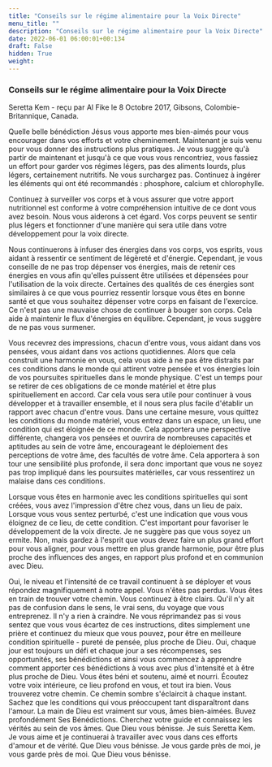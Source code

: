 ```yaml
---
title: "Conseils sur le régime alimentaire pour la Voix Directe"
menu_title: ""
description: "Conseils sur le régime alimentaire pour la Voix Directe"
date: 2022-06-01 06:00:01+00:134
draft: False
hidden: True
weight:
---
```

### Conseils sur le régime alimentaire pour la Voix Directe

Seretta Kem - reçu par Al Fike le 8 Octobre 2017, Gibsons, Colombie-Britannique, Canada.

Quelle belle bénédiction Jésus vous apporte mes bien-aimés pour vous encourager dans vos efforts et votre cheminement. Maintenant je suis venu pour vous donner des instructions plus pratiques. Je vous suggère qu'à partir de maintenant et jusqu'à ce que vous vous rencontriez, vous fassiez un effort pour garder vos régimes légers, pas des aliments lourds, plus légers, certainement nutritifs. Ne vous surchargez pas. Continuez à ingérer les éléments qui ont été recommandés : phosphore, calcium et chlorophylle. 

Continuez à surveiller vos corps et à vous assurer que votre apport nutritionnel est conforme à votre compréhension intuitive de ce dont vous avez besoin. Nous vous aiderons à cet égard. Vos corps peuvent se sentir plus légers et fonctionner d'une manière qui sera utile dans votre développement pour la voix directe.

Nous continuerons à infuser des énergies dans vos corps, vos esprits, vous aidant à ressentir ce sentiment de légèreté et d'énergie. Cependant, je vous conseille de ne pas trop dépenser vos énergies, mais de retenir ces énergies en vous afin qu'elles puissent être utilisées et dépensées pour l'utilisation de la voix directe. Certaines des qualités de ces énergies sont similaires à ce que vous pourriez ressentir lorsque vous êtes en bonne santé et que vous souhaitez dépenser votre corps en faisant de l'exercice. Ce n'est pas une mauvaise chose de continuer à bouger son corps. Cela aide à maintenir le flux d'énergies en équilibre. Cependant, je vous suggère de ne pas vous surmener.

Vous recevrez des impressions, chacun d'entre vous, vous aidant dans vos pensées, vous aidant dans vos actions quotidiennes. Alors que cela construit une harmonie en vous, cela vous aide à ne pas être distraits par ces conditions dans le monde qui attirent votre pensée et vos énergies loin de vos poursuites spirituelles dans le monde physique. C'est un temps pour se retirer de ces obligations de ce monde matériel et être plus spirituellement en accord. Car cela vous sera utile pour continuer à vous développer et à travailler ensemble, et il nous sera plus facile d'établir un rapport avec chacun d'entre vous. Dans une certaine mesure, vous quittez les conditions du monde matériel, vous entrez dans un espace, un lieu, une condition qui est éloignée de ce monde. Cela apportera une perspective différente, changera vos pensées et ouvrira de nombreuses capacités et aptitudes au sein de votre âme, encourageant le déploiement des perceptions de votre âme, des facultés de votre âme. Cela apportera à son tour une sensibilité plus profonde, il sera donc important que vous ne soyez pas trop impliqué dans les poursuites matérielles, car vous ressentirez un malaise dans ces conditions.

Lorsque vous êtes en harmonie avec les conditions spirituelles qui sont créées, vous avez l'impression d'être chez vous, dans un lieu de paix. Lorsque vous vous sentez perturbé, c'est une indication que vous vous éloignez de ce lieu, de cette condition. C'est important pour favoriser le développement de la voix directe. Je ne suggère pas que vous soyez un ermite. Non, mais gardez à l'esprit que vous devez faire un plus grand effort pour vous aligner, pour vous mettre en plus grande harmonie, pour être plus proche des influences des anges, en rapport plus profond et en communion avec Dieu.

Oui, le niveau et l'intensité de ce travail continuent à se déployer et vous répondez magnifiquement à notre appel. Vous n'êtes pas perdus. Vous êtes en train de trouver votre chemin. Vous continuez à être clairs. Qu'il n'y ait pas de confusion dans le sens, le vrai sens, du voyage que vous entreprenez. Il n'y a rien à craindre. Ne vous réprimandez pas si vous sentez que vous vous écartez de ces instructions, dites simplement une prière et continuez du mieux que vous pouvez, pour être en meilleure condition spirituelle - pureté de pensée, plus proche de Dieu. Oui, chaque jour est toujours un défi et chaque jour a ses récompenses, ses opportunités, ses bénédictions et ainsi vous commencez à apprendre comment apporter ces bénédictions à vous avec plus d'intensité et à être plus proche de Dieu. Vous êtes béni et soutenu, aimé et nourri. Écoutez votre voix intérieure, ce lieu profond en vous, et tout ira bien. Vous trouverez votre chemin. Ce chemin sombre s'éclaircit à chaque instant. Sachez que les conditions qui vous préoccupent tant disparaîtront dans l'amour. La main de Dieu est vraiment sur vous, âmes bien-aimées. Buvez profondément Ses Bénédictions. Cherchez votre guide et connaissez les vérités au sein de vos âmes. Que Dieu vous bénisse. Je suis Seretta Kem. Je vous aime et je continuerai à travailler avec vous dans ces efforts d'amour et de vérité. Que Dieu vous bénisse. Je vous garde près de moi, je vous garde près de moi. Que Dieu vous bénisse.
